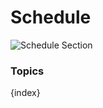 # Schedule

<img class="screenshot" alt="Schedule Section" src="{{docs_base_url}}/assets/img/schools/schedule/schedule-section.png">

### Topics

{index}